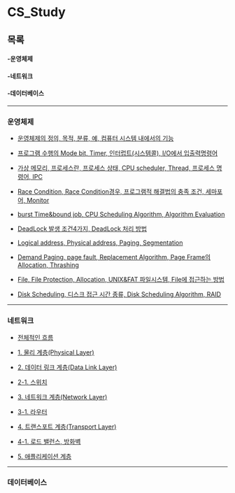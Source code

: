 # CS_Study

## 목록

#### -운영체제

#### -네트워크

#### -데이터베이스

---

### 운영체제

- [운영체제의 정의, 목적, 분류, 예, 컴퓨터 시스템 내에서의 기능](https://github.com/goodlucky1215/CS_Study/blob/main/%EC%9A%B4%EC%98%81%EC%B2%B4%EC%A0%9C/1.%20%EA%B0%9C%EC%9A%94/%EA%B8%80/%EC%9A%B4%EC%98%81%EC%B2%B4%EC%A0%9C%EA%B0%9C%EC%9A%94.md)

- [프로그램 수행의 Mode bit, Timer, 인터럽트(시스템콜), I/O에서 입출력명령어](https://github.com/goodlucky1215/CS_Study/blob/main/%EC%9A%B4%EC%98%81%EC%B2%B4%EC%A0%9C/2.%20%EC%BB%B4%ED%93%A8%ED%84%B0%EC%8B%9C%EC%8A%A4%ED%85%9C%EC%9D%98%20%EA%B5%AC%EC%A1%B0/%EA%B8%80/%EC%BB%B4%ED%93%A8%ED%84%B0%EC%8B%9C%EC%8A%A4%ED%85%9C%EC%9D%98%20%EA%B5%AC%EC%A1%B0.md)

- [가상 메모리, 프로세스란, 프로세스 상태, CPU scheduler, Thread, 프로세스 명령어, IPC](https://github.com/goodlucky1215/CS_Study/blob/main/%EC%9A%B4%EC%98%81%EC%B2%B4%EC%A0%9C/2.%20%EC%BB%B4%ED%93%A8%ED%84%B0%EC%8B%9C%EC%8A%A4%ED%85%9C%EC%9D%98%20%EA%B5%AC%EC%A1%B0/%EA%B8%80/%EC%BB%B4%ED%93%A8%ED%84%B0%EC%8B%9C%EC%8A%A4%ED%85%9C%EC%9D%98%20%EA%B5%AC%EC%A1%B02.md)

- [Race Condition, Race Condition경우, 프로그램적 해결법의 충족 조건, 세마포어, Monitor](https://github.com/goodlucky1215/CS_Study/blob/main/%EC%9A%B4%EC%98%81%EC%B2%B4%EC%A0%9C/3.%20CPU/%EA%B8%80/%ED%94%84%EB%A1%9C%EC%84%B8%EC%8A%A4%EB%8F%99%EA%B8%B0%ED%99%94.md)

- [burst Time&bound job, CPU Scheduling Algorithm, Algorithm Evaluation](https://github.com/goodlucky1215/CS_Study/blob/main/%EC%9A%B4%EC%98%81%EC%B2%B4%EC%A0%9C/3.%20CPU/%EA%B8%80/CPU%EC%8A%A4%EC%BC%80%EC%A4%84%EB%A7%81.md)

- [DeadLock 발생 조건4가지, DeadLock 처리 방법](https://github.com/goodlucky1215/CS_Study/blob/main/%EC%9A%B4%EC%98%81%EC%B2%B4%EC%A0%9C/4.%20DeadLock/%EA%B8%80/deadlocks.md)

- [Logical address, Physical address, Paging, Segmentation](https://github.com/goodlucky1215/CS_Study/blob/main/%EC%9A%B4%EC%98%81%EC%B2%B4%EC%A0%9C/5.%20%EB%A9%94%EB%AA%A8%EB%A6%AC/%EA%B8%80/%EB%A9%94%EB%AA%A8%EB%A6%AC%EA%B4%80%EB%A6%AC.md)

- [Demand Paging, page fault, Replacement Algorithm, Page Frame의 Allocation, Thrashing](https://github.com/goodlucky1215/CS_Study/blob/main/%EC%9A%B4%EC%98%81%EC%B2%B4%EC%A0%9C/5.%20%EB%A9%94%EB%AA%A8%EB%A6%AC/%EA%B8%80/%EA%B0%80%EC%83%81%EB%A9%94%EB%AA%A8%EB%A6%AC.md)

- [File, File Protection, Allocation, UNIX&FAT 파일시스템, File에 접근하는 방법](https://github.com/goodlucky1215/CS_Study/blob/main/%EC%9A%B4%EC%98%81%EC%B2%B4%EC%A0%9C/6.%20%EC%8B%9C%EC%8A%A4%ED%85%9C/%EA%B8%80/%ED%8C%8C%EC%9D%BC%EC%8B%9C%EC%8A%A4%ED%85%9C.md)

- [Disk Scheduling, 디스크 접근 시간 종류, Disk Scheduling Algorithm, RAID](https://github.com/goodlucky1215/CS_Study/blob/main/%EC%9A%B4%EC%98%81%EC%B2%B4%EC%A0%9C/6.%20%EC%8B%9C%EC%8A%A4%ED%85%9C/%EA%B8%80/%EC%9E%85%EC%B6%9C%EB%A0%A5%EC%8B%9C%EC%8A%A4%ED%85%9C.md)

---

### 네트워크

- [전체적인 흐름](<https://github.com/goodlucky1215/CS_Study/blob/main/%EB%84%A4%ED%8A%B8%EC%9B%8C%ED%81%AC/tcp_ip%EA%B3%84%EC%B8%B5(5%EA%B3%84%EC%B8%B5)/%EA%B8%80/%EA%B8%B0%EB%B3%B8%ED%9D%90%EB%A6%84.md>)

- [1. 물리 계층(Physical Layer)](<https://github.com/goodlucky1215/CS_Study/blob/main/%EB%84%A4%ED%8A%B8%EC%9B%8C%ED%81%AC/tcp_ip%EA%B3%84%EC%B8%B5(5%EA%B3%84%EC%B8%B5)/%EA%B8%80/1.%20physical%20Layer.md>)

- [2. 데이터 링크 계층(Data Link Layer)](<https://github.com/goodlucky1215/CS_Study/blob/main/%EB%84%A4%ED%8A%B8%EC%9B%8C%ED%81%AC/tcp_ip%EA%B3%84%EC%B8%B5(5%EA%B3%84%EC%B8%B5)/%EA%B8%80/2.%20data_link%20Layer.md>)

- [2-1. 스위치](<https://github.com/goodlucky1215/CS_Study/blob/main/%EB%84%A4%ED%8A%B8%EC%9B%8C%ED%81%AC/tcp_ip%EA%B3%84%EC%B8%B5(5%EA%B3%84%EC%B8%B5)/%EA%B8%80/2-1.%20%EC%8A%A4%EC%9C%84%EC%B9%98.md>)

- [3. 네트워크 계층(Network Layer)](<https://github.com/goodlucky1215/CS_Study/blob/main/%EB%84%A4%ED%8A%B8%EC%9B%8C%ED%81%AC/tcp_ip%EA%B3%84%EC%B8%B5(5%EA%B3%84%EC%B8%B5)/%EA%B8%80/3.%20network%20Layer.md>)

- [3-1. 라우터](<https://github.com/goodlucky1215/CS_Study/blob/main/%EB%84%A4%ED%8A%B8%EC%9B%8C%ED%81%AC/tcp_ip%EA%B3%84%EC%B8%B5(5%EA%B3%84%EC%B8%B5)/%EA%B8%80/3-1.%20router.md>)

- [4. 트랜스포트 계층(Transport Layer)](<https://github.com/goodlucky1215/CS_Study/blob/main/%EB%84%A4%ED%8A%B8%EC%9B%8C%ED%81%AC/tcp_ip%EA%B3%84%EC%B8%B5(5%EA%B3%84%EC%B8%B5)/%EA%B8%80/4.%20transport%20Layer.md>)

- [4-1. 로드 밸런스, 방화벽](<https://github.com/goodlucky1215/CS_Study/blob/main/%EB%84%A4%ED%8A%B8%EC%9B%8C%ED%81%AC/tcp_ip%EA%B3%84%EC%B8%B5(5%EA%B3%84%EC%B8%B5)/%EA%B8%80/4-1.%20%EB%A1%9C%EB%93%9C%20%EB%B0%B8%EB%9F%B0%EC%8A%A4%2C%20%EB%B0%A9%ED%99%94%EB%B2%BD.md>)

- [5. 애플리케이션 계층](<https://github.com/goodlucky1215/CS_Study/blob/main/%EB%84%A4%ED%8A%B8%EC%9B%8C%ED%81%AC/tcp_ip%EA%B3%84%EC%B8%B5(5%EA%B3%84%EC%B8%B5)/%EA%B8%80/5.%20application%20Layer.md>)

---

### 데이터베이스
